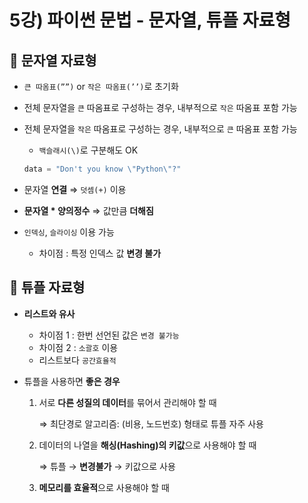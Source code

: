 # 5강) 파이썬 문법 - 문자열, 튜플 자료형

## 📍 문자열 자료형

- `큰 따옴표(””)` or `작은 따옴표(’’)`로 초기화
- 전체 문자열을 `큰` 따옴표로 구성하는 경우, 내부적으로 `작은` 따옴표 포함 가능
- 전체 문자열을 `작은` 따옴표로 구성하는 경우, 내부적으로 `큰` 따옴표 포함 가능
    - `백슬래시(\)`로 구분해도 OK
    
    ```python
    data = "Don't you know \"Python\"?"
    ```
    
- 문자열 **연결** ⇒ `덧셈(+)` 이용
- **문자열 * 양의정수** ⇒ 값만큼 **더해짐**
- `인덱싱`, `슬라이싱` 이용 가능
    - 차이점 : 특정 인덱스 값 **변경 불가**

## 📍 튜플 자료형

- **리스트와 유사**
    - 차이점 1 : 한번 선언된 값은 `변경 불가능`
    - 차이점 2 : `소괄호` 이용
    - 리스트보다 `공간효율적`

- 튜플을 사용하면 **좋은 경우**
    1. 서로 **다른 성질의 데이터**를 묶어서 관리해야 할 때
        
        ⇒ 최단경로 알고리즘: (비용, 노드번호) 형태로 튜플 자주 사용
        
    2. 데이터의 나열을 **해싱(Hashing)의 키값**으로 사용해야 할 때
        
        ⇒ 튜플 → **변경불가** → 키값으로 사용
        
    3. **메모리를 효율적**으로 사용해야 할 때